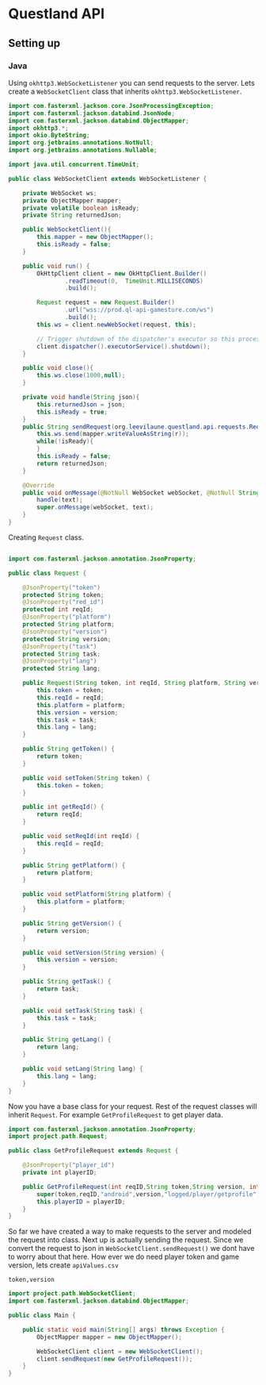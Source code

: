 # Questland API

## Setting up

### Java

Using `okhttp3.WebSocketListener` you can send requests to the server. Lets create a `WebSocketClient` class that inherits `okhttp3.WebSocketListener`.
```java
import com.fasterxml.jackson.core.JsonProcessingException;
import com.fasterxml.jackson.databind.JsonNode;
import com.fasterxml.jackson.databind.ObjectMapper;
import okhttp3.*;
import okio.ByteString;
import org.jetbrains.annotations.NotNull;
import org.jetbrains.annotations.Nullable;

import java.util.concurrent.TimeUnit;

public class WebSocketClient extends WebSocketListener {

    private WebSocket ws;
    private ObjectMapper mapper;
    private volatile boolean isReady;
    private String returnedJson;

    public WebSocketClient(){
        this.mapper = new ObjectMapper();
        this.isReady = false;
    }

    public void run() {
        OkHttpClient client = new OkHttpClient.Builder()
                .readTimeout(0,  TimeUnit.MILLISECONDS)
                .build();

        Request request = new Request.Builder()
                .url("wss://prod.ql-api-gamesture.com/ws")
                .build();
        this.ws = client.newWebSocket(request, this);

        // Trigger shutdown of the dispatcher's executor so this process can exit cleanly.
        client.dispatcher().executorService().shutdown();
    }

    public void close(){
        this.ws.close(1000,null);
    }

    private void handle(String json){
        this.returnedJson = json;
        this.isReady = true;
    }
    public String sendRequest(org.leevilaune.questland.api.requests.Request r) throws JsonProcessingException {
        this.ws.send(mapper.writeValueAsString(r));
        while(!isReady){
        }
        this.isReady = false;
        return returnedJson;
    }

    @Override
    public void onMessage(@NotNull WebSocket webSocket, @NotNull String text) {
        handle(text);
        super.onMessage(webSocket, text);
    }
}

```

Creating  `Request` class.

```java

import com.fasterxml.jackson.annotation.JsonProperty;

public class Request {

    @JsonProperty("token")
    protected String token;
    @JsonProperty("red_id")
    protected int reqId;
    @JsonProperty("platform")
    protected String platform;
    @JsonProperty("version")
    protected String version;
    @JsonProperty("task")
    protected String task;
    @JsonProperty("lang")
    protected String lang;

    public Request(String token, int reqId, String platform, String version, String task, String lang) {
        this.token = token;
        this.reqId = reqId;
        this.platform = platform;
        this.version = version;
        this.task = task;
        this.lang = lang;
    }

    public String getToken() {
        return token;
    }

    public void setToken(String token) {
        this.token = token;
    }

    public int getReqId() {
        return reqId;
    }

    public void setReqId(int reqId) {
        this.reqId = reqId;
    }

    public String getPlatform() {
        return platform;
    }

    public void setPlatform(String platform) {
        this.platform = platform;
    }

    public String getVersion() {
        return version;
    }

    public void setVersion(String version) {
        this.version = version;
    }

    public String getTask() {
        return task;
    }

    public void setTask(String task) {
        this.task = task;
    }

    public String getLang() {
        return lang;
    }

    public void setLang(String lang) {
        this.lang = lang;
    }
}
```
Now you have a base class for your request. Rest of the request classes will inherit `Request`. For example `GetProfileRequest` to get player data.
```java
import com.fasterxml.jackson.annotation.JsonProperty;
import project.path.Request;

public class GetProfileRequest extends Request {

    @JsonProperty("player_id")
    private int playerID;

    public GetProfileRequest(int reqID,String token,String version, int playerID){
        super(token,reqID,"android",version,"logged/player/getprofile","us");
        this.playerID = playerID;
    }
}
```
So far we have created a way to make requests to the server and modeled the request into class. Next up is actually sending the request. 
Since we convert the request to json in `WebSocketClient.sendRequest()` we dont have to worry about that here. How ever we do need 
player token and game version, lets create `apiValues.csv`

```csv
token,version
```


```java
import project.path.WebSocketClient;
import com.fasterxml.jackson.databind.ObjectMapper;

public class Main {

    public static void main(String[] args) throws Exception {
        ObjectMapper mapper = new ObjectMapper();

        WebSocketClient client = new WebSocketClient();
        client.sendRequest(new GetProfileRequest());
    }
}
```
